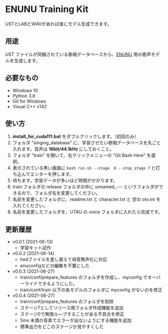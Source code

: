 # ENUNU Training Kit

USTとLABとＷAVがあれば楽にモデル生成できます。

## 用途

UST ファイルが同梱されている歌唱データベースから、[ENUNU](https://github.com/oatsu-gh/ENUNU) 用の歌声モデルを生成します。

## 必要なもの

- Windows 10
- Python 3.8
- Git for Windows
- Visual C++ v142

## 使い方

1. **install_for_cuda111.bat** をダブルクリックします。（初回のみ）
2. フォルダ "singing_database" に、学習させたい歌唱データベースを丸ごと入れます。音声は **16bit/44.1kHz** にしておくこと。
3. フォルダ "train" を開いて、右クリックメニューの "Git Bash Here" を選択。
4. 表示されている黒い画面に `bash run.sh --stage  0 --stop_stage 7`  と打ち込んでエンターを押します。
5. 待ちます。学習データが多いほど時間がかかります。
7. train フォルダの release フォルダの中に unnamed_--- というフォルダができるので、フォルダ名を変更してください。
8. 名前を変更したフォルダに、readme.txt と character.txt と 空の oto.ini を入れてください。
9. 名前を変更したフォルダを、UTAU の voice フォルダに入れたら完成です。

## 更新履歴

- v0.0.1 (2021-06-13)
  - 学習キット試作
- v0.0.2 (2021-06-14)
  - hedファイルを差し替えて母音無声化に対応
  - enuconfigなどの編集を不要にした
- v0.0.3 (2021-06-27)
  - train/conf/prepare_features のフォルダを作成し、myconfig でオーバーライドできるようにした。
  - train/conf/train 以下の各モデルのフォルダに myconfig がないのを修正
- v0.0.4 (2021-06-27)
  - train/conf/prepare_features のフォルダを削除
  - ステージ7としてリリース用フォルダ作成機能を追加
  - ステージ0で無限ル―プすることがある不具合を修正
  - 5ms 未満の音素でエラーが出ないようにする機能を追加
  - 標準出力をどこのステージか見やすくした
